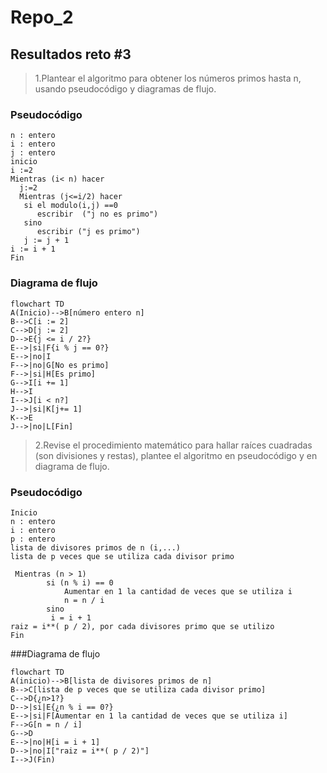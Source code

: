# Repo_2
## Resultados reto #3
>1.Plantear el algoritmo para obtener los números primos hasta n, usando pseudocódigo y diagramas de flujo.

### Pseudocódigo
```pseudocode
n : entero
i : entero 
j : entero
inicio 
i :=2
Mientras (i< n) hacer
  j:=2
  Mientras (j<=i/2) hacer
   si el modulo(i,j) ==0 
      escribir  ("j no es primo") 
   sino 
      escribir ("j es primo")
   j := j + 1
i := i + 1
Fin
```
### Diagrama de flujo 
```mermaid
flowchart TD
A(Inicio)-->B[número entero n]
B-->C[i := 2]
C-->D[j := 2]
D-->E{j <= i / 2?}
E-->|si|F{i % j == 0?}
E-->|no|I
F-->|no|G[No es primo]
F-->|si|H[Es primo]
G-->I[i += 1]
H-->I
I-->J[i < n?]
J-->|si|K[j+= 1]
K-->E
J-->|no|L[Fin]
```
>2.Revise el procedimiento matemático para hallar raíces cuadradas (son divisiones y restas), plantee el algoritmo en pseudocódigo y en diagrama de flujo.

### Pseudocódigo
```pseudocode
Inicio
n : entero
i : entero
p : entero 
lista de divisores primos de n (i,...)
lista de p veces que se utiliza cada divisor primo

 Mientras (n > 1)
        si (n % i) == 0
            Aumentar en 1 la cantidad de veces que se utiliza i
            n = n / i
        sino
         i = i + 1
raiz = i**( p / 2), por cada divisores primo que se utilizo
Fin
```
###Diagrama de flujo
```mermaid
flowchart TD
A(inicio)-->B[lista de divisores primos de n]
B-->C[lista de p veces que se utiliza cada divisor primo]
C-->D{¿n>1?}
D-->|si|E{¿n % i == 0?}
E-->|si|F[Aumentar en 1 la cantidad de veces que se utiliza i]
F-->G[n = n / i]
G-->D
E-->|no|H[i = i + 1]
D-->|no|I["raiz = i**( p / 2)"]
I-->J(Fin)
```


